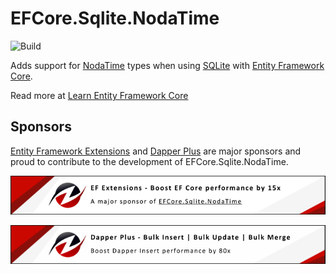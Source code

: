 # EFCore.Sqlite.NodaTime

![Build](https://github.com/khellang/EFCore.Sqlite.NodaTime/workflows/Build/badge.svg)

Adds support for [NodaTime](https://github.com/nodatime/nodatime) types when using [SQLite](https://sqlite.org/) with [Entity Framework Core](https://github.com/dotnet/efcore).

Read more at [Learn Entity Framework Core](https://www.learnentityframeworkcore.com/extensions/entityframeworkcore-sqlite-nodatime)

## Sponsors

[Entity Framework Extensions](https://entityframework-extensions.net/?utm_source=khellang&utm_medium=EFCore.Sqlite.NodaTime) and [Dapper Plus](https://dapper-plus.net/?utm_source=khellang&utm_medium=EFCore.Sqlite.NodaTime) are major sponsors and proud to contribute to the development of EFCore.Sqlite.NodaTime.

[![Entity Framework Extensions](https://raw.githubusercontent.com/khellang/EFCore.Sqlite.NodaTime/master/entity-framework-extensions-major-sponsor.png)](https://entityframework-extensions.net/bulk-insert?utm_source=khellang&utm_medium=EFCore.Sqlite.NodaTime)

[![Dapper Plus](https://raw.githubusercontent.com/khellang/EFCore.Sqlite.NodaTime/master/dapper-plus-sponsor.png)](https://dapper-plus.net/bulk-insert?utm_source=khellang&utm_medium=EFCore.Sqlite.NodaTime)
